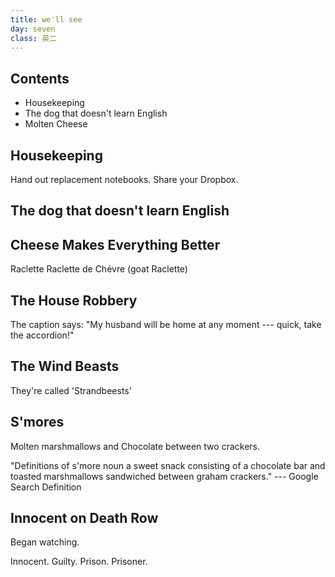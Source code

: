 ```yaml
---
title: we'll see
day: seven
class: 英二
---
```



## Contents
  - Housekeeping
  - The dog that doesn't learn English
  - Molten Cheese

## Housekeeping

Hand out replacement notebooks.
Share your Dropbox.

## The dog that doesn't learn English
 
## Cheese Makes Everything Better

Raclette
Raclette de Chévre (goat Raclette)

## The House Robbery

The caption says:
	"My husband will be home at any moment --- quick, take the accordion!"

## The Wind Beasts

They're called 'Strandbeests'

## S'mores

Molten marshmallows and Chocolate between two crackers.

"Definitions of s'more
noun
a sweet snack consisting of a chocolate bar and toasted marshmallows sandwiched between graham crackers." --- Google Search Definition

## Innocent on Death Row

Began watching.

Innocent.
Guilty.
Prison.
Prisoner.


